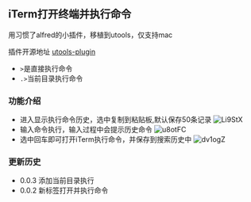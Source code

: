 ## iTerm打开终端并执行命令

用习惯了alfred的小插件，移植到utools，仅支持mac

插件开源地址 [utools-plugin](https://github.com/yhan219/utools-plugin)

- `>`是直接执行命令
- `.>`当前目录执行命令

### 功能介绍
- 进入显示执行命令历史，选中复制到粘贴板,默认保存50条记录
![Li9StX](https://gitee.com/yhan219/blog-image/raw/master/yhan/Li9StX.png)
- 输入命令执行，输入过程中会提示历史命令
![u8otFC](https://gitee.com/yhan219/blog-image/raw/master/yhan/u8otFC.png)
- 选中回车即可打开iTerm执行命令，并保存到搜索历史中
![dv1ogZ](https://gitee.com/yhan219/blog-image/raw/master/yhan/dv1ogZ.png)

### 更新历史
- 0.0.3 添加当前目录执行
- 0.0.2 新标签打开并执行命令
